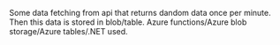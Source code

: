 Some data fetching from api that returns dandom data once per minute.
Then this data is stored in blob/table.
Azure functions/Azure blob storage/Azure tables/.NET used.
